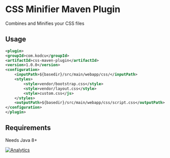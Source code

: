# CSS Minifier Maven Plugin

Combines and Minifies your CSS files

## Usage

```xml
<plugin>
<groupId>com.kodcu</groupId>
<artifactId>css-maven-plugin</artifactId>
<version>1.0.0</version>
<configuration>
	<inputPath>${basedir}/src/main/webapp/css/</inputPath>
	<styles>
		<style>vendor/bootstrap.css</style>
		<style>vendor/layout.css</style>
		<style>custom.css</js>
	</styles>
	<outputPath>${basedir}/src/main/webapp/css/script.css</outputPath>
</configuration>
</plugin>
```

## Requirements

Needs Java 8+

[![Analytics](https://ga-beacon.appspot.com/UA-52823012-1/css-maven-plugin/readme)](https://github.com/rahmanusta/css-maven-plugin)
